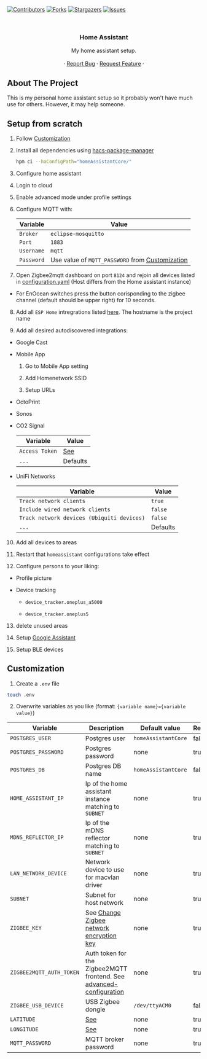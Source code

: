 [![Contributors][contributors-shield]][contributors-url]
[![Forks][forks-shield]][forks-url]
[![Stargazers][stars-shield]][stars-url]
[![Issues][issues-shield]][issues-url]

<!-- PROJECT HEADER -->
<br />
<p align="center">
  <h3 align="center">Home Assistant</h3>

  <p align="center">
    My home assistant setup.
    <br />
    <br />
    ·
    <a href="https://github.com/Beuterei/home-assistant/issues">Report Bug</a>
    ·
    <a href="https://github.com/Beuterei/home-assistant/issues">Request Feature</a>
    ·
  </p>
</p>

<!-- ABOUT THE PROJECT -->

## About The Project

This is my personal home assistant setup so it probably won't have much use for others. However, it may help someone.

## Setup from scratch

1. Follow [Customization](#customization)

2. Install all dependencies using [hacs-package-manager](https://github.com/Beuterei/hacs-package-manager?tab=readme-ov-file#install-dependencies)

    ```sh
    hpm ci --haConfigPath="homeAssistantCore/"
    ```

3. Configure home assistant

4. Login to cloud

5. Enable advanced mode under profile settings

6. Configure MQTT with:

   | Variable   | Value                                                                  |
   | ---------- | ---------------------------------------------------------------------- |
   | `Broker`   | `eclipse-mosquitto`                                                    |
   | `Port`     | `1883`                                                                 |
   | `Username` | `mqtt`                                                                 |
   | `Password` | Use value of `MQTT_PASSWORD` from [Customization](#customization) |

7. Open Zigbee2mqtt dashboard on port `8124` and rejoin all devices listed in [configuration.yaml](zigbee2mqt/config/configuration.yaml) (Host differs from the Home assistant instance)

- For EnOcean switches press the button corisponding to the zigbee channel (default should be upper right) for 10 seconds.

8. Add all `ESP Home` intregrations listed [here](https://github.com/Beuterei/esp-home#projects). The hostname is the project name

9. Add all desired autodiscovered integrations:

- Google Cast

- Mobile App

  1. Go to Mobile App setting

  2. Add Homenetwork SSID

  3. Setup URLs

- OctoPrint

- Sonos

- CO2 Signal

  | Variable       | Value                             |
  | -------------- | --------------------------------- |
  | `Access Token` | [See](https://www.co2signal.com/) |
  | `...`          | Defaults                          |

- UniFi Networks

  | Variable                                   | Value    |
  | ------------------------------------------ | -------- |
  | `Track network clients`                    | `true`   |
  | `Include wired network clients`            | `false`  |
  | `Track network devices (Ubiquiti devices)` | `false`  |
  | `...`                                      | Defaults |

10. Add all devices to areas

11. Restart that `homeassistant` configurations take effect

12. Configure persons to your liking:

- Profile picture

- Device tracking

  - `device_tracker.oneplus_a5000`

  - `device_tracker.oneplus5`

13. delete unused areas

14. Setup [Google Assistant](https://www.nabucasa.com/config/google_assistant/)

15. Setup BLE devices

## Customization

1. Create a `.env` file

```sh
touch .env
```

2. Overwrite variables as you like (format: `{variable name}={variable value}`)

| Variable                 | Description                                                                                                                                                | Default value       | Required |
| ------------------------ | ---------------------------------------------------------------------------------------------------------------------------------------------------------- | ------------------- | -------- |
| `POSTGRES_USER`          | Postgres user                                                                                                                                              | `homeAssistantCore` | false    |
| `POSTGRES_PASSWORD`      | Postgres password                                                                                                                                          | none                | true     |
| `POSTGRES_DB`            | Postgres DB name                                                                                                                                           | `homeAssistantCore` | false    |
| `HOME_ASSISTANT_IP`      | Ip of the home assistant instance matching to `SUBNET`                                                                                                     | none                | true     |
| `MDNS_REFLECTOR_IP`      | Ip of the mDNS reflector matching to `SUBNET`                                                                                                              | none                | true     |
| `LAN_NETWORK_DEVICE`     | Network device to use for macvlan driver                                                                                                                   | none                | true     |
| `SUBNET`                 | Subnet for host network                                                                                                                                    | none                | true     |
| `ZIGBEE_KEY`             | See [Change Zigbee network encryption key](https://www.zigbee2mqtt.io/advanced/zigbee/03_secure_network.html#change-zigbee-network-encryption-key)         | none                | true     |
| `ZIGBEE2MQTT_AUTH_TOKEN` | Auth token for the Zigbee2MQTT frontend. See [advanced-configuration](https://www.zigbee2mqtt.io/guide/configuration/frontend.html#advanced-configuration) | none                | true     |
| `ZIGBEE_USB_DEVICE`      | USB Zigbee dongle                                                                                                                                          | `/dev/ttyACM0`      | false    |
| `LATITUDE`               | [See](https://www.home-assistant.io/docs/configuration/basic/)                                                                                             | none                | true     |
| `LONGITUDE`              | [See](https://www.home-assistant.io/docs/configuration/basic/)                                                                                             | none                | true     |
| `MQTT_PASSWORD`     | MQTT broker password                                                                                                                                       | none                | true     |

<!-- MARKDOWN LINKS & IMAGES -->
<!-- https://www.markdownguide.org/basic-syntax/#reference-style-links -->

[contributors-shield]: https://img.shields.io/github/contributors/Beuterei/home-assistant.svg?style=flat-square
[contributors-url]: https://github.com/Beuterei/home-assistant/graphs/contributors
[forks-shield]: https://img.shields.io/github/forks/Beuterei/home-assistant.svg?style=flat-square
[forks-url]: https://github.com/Beuterei/home-assistant/network/members
[stars-shield]: https://img.shields.io/github/stars/Beuterei/home-assistant.svg?style=flat-square
[stars-url]: https://github.com/Beuterei/home-assistant/stargazers
[issues-shield]: https://img.shields.io/github/issues/Beuterei/home-assistant.svg?style=flat-square
[issues-url]: https://github.com/Beuterei/home-assistant/issues
[license-shield]: https://img.shields.io/github/license/Beuterei/home-assistant.svg?style=flat-square
